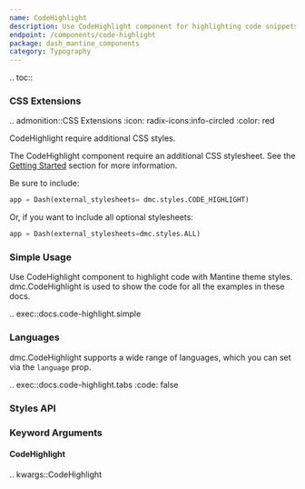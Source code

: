 ```yaml
---
name: CodeHighlight
description: Use CodeHighlight component for highlighting code snippets with syntax highlighting for different languages like python, cpp, javascript, etc.
endpoint: /components/code-highlight
package: dash_mantine_components
category: Typography
---
```


.. toc::


### CSS Extensions

.. admonition::CSS Extensions
   :icon: radix-icons:info-circled
   :color: red

   CodeHighlight require additional CSS styles.

The CodeHighlight component require an additional CSS stylesheet.  See the [Getting Started](/getting-started) section for more information.

Be sure to include:
```python
app = Dash(external_stylesheets= dmc.styles.CODE_HIGHLIGHT)
```
Or, if you want to include all optional stylesheets:
```python
app = Dash(external_stylesheets=dmc.styles.ALL)
```


### Simple Usage

Use CodeHighlight component to highlight code with Mantine theme styles. dmc.CodeHighlight is used to show the code for all the
examples in these docs.

.. exec::docs.code-highlight.simple

### Languages

dmc.CodeHighlight supports a wide range of languages, which you can set via the `language` prop.

.. exec::docs.code-highlight.tabs
    :code: false

### Styles API

### Keyword Arguments

#### CodeHighlight

.. kwargs::CodeHighlight

